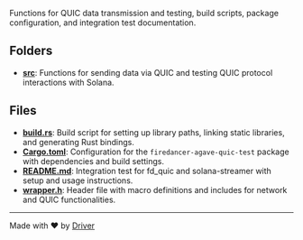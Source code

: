<!--------------------------------------------------------------------------------->
<!-- IMPORTANT: This file is auto-generated by Driver (https://driver.ai). -------->
<!-- Manual edits may be overwritten on future commits. --------------------------->
<!--------------------------------------------------------------------------------->

Functions for QUIC data transmission and testing, build scripts, package configuration, and integration test documentation.

## Folders
- **[src](src/README.md)**: Functions for sending data via QUIC and testing QUIC protocol interactions with Solana.

## Files
- **[build.rs](build.rs.md)**: Build script for setting up library paths, linking static libraries, and generating Rust bindings.
- **[Cargo.toml](Cargo.toml.md)**: Configuration for the `firedancer-agave-quic-test` package with dependencies and build settings.
- **[README.md](README.md.md)**: Integration test for fd_quic and solana-streamer with setup and usage instructions.
- **[wrapper.h](wrapper.h.md)**: Header file with macro definitions and includes for network and QUIC functionalities.

---
Made with ❤️ by [Driver](https://www.driver.ai/)